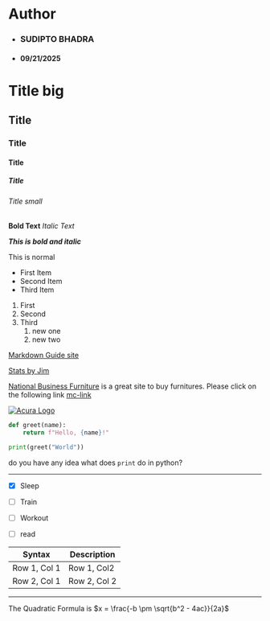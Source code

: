 # Author


- ### SUDIPTO BHADRA 

- #### 09/21/2025



# Title big
## Title
### Title
#### Title
##### Title
###### Title small

**Bold Text**
*Italic Text*

***This is bold and italic***

This is normal

- First Item
- Second Item
- Third Item


1. First
2. Second
3. Third
    1. new one
    2. new two


[Markdown Guide site](https://www.markdownguide.org/basic-syntax/)

[Stats by Jim](https://statisticsbyjim.com "click here to get started")
     

[National Business Furniture][mc-link] is a great site to buy furnitures. Please click on the following link [mc-link]

[mc-link]:https://www.nationalbusinessfurniture.com/



[![Acura Logo](C:\Users\bhadr\Downloads\acura.jpg)](https://www.acura.com/)








```python
def greet(name):
    return f"Hello, {name}!"

print(greet("World"))
```






do you have any idea what does `print` do in python?




---








- [x] Sleep
- [ ] Train
- [ ] Workout
- [ ] read





| Syntax      | Description |
| ----------- | ----------- |
| Row 1, Col 1      | Row 1, Col2 |
| Row 2, Col 1      | Row 2, Col 2  |



---



The Quadratic Formula is $x = \frac{-b \pm \sqrt{b^2 - 4ac}}{2a}$
